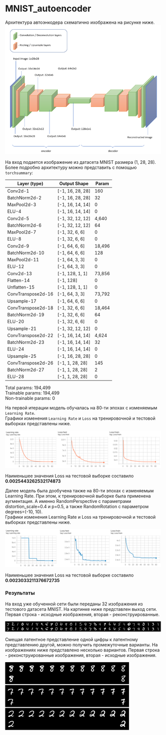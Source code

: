 # MNIST_autoencoder
Архитектура автоэнкодера схематично ихображена на рисунке ниже. 
<img src='https://github.com/JosephFrancisTribbiani/MNIST_autoencoder/blob/main/images/architecture.png'></img>

На вход подается изображение из датасета MNIST размера (1, 28, 28). Более подробно архитектуру можно представить с помощью `torchsummary`:

|Layer (type)|Output Shape|Param|
|---|---|---|
|Conv2d-1|[-1, 16, 28, 28]|160|
|BatchNorm2d-2|[-1, 16, 28, 28]|32|
|MaxPool2d-3|[-1, 16, 14, 14]|0|
|ELU-4|[-1, 16, 14, 14]|0|
|Conv2d-5|[-1, 32, 12, 12]|4,640|
|BatchNorm2d-6|[-1, 32, 12, 12]|64|
|MaxPool2d-7|[-1, 32, 6, 6]|0|
|ELU-8|[-1, 32, 6, 6]|0|
|Conv2d-9|[-1, 64, 6, 6]|18,496|
|BatchNorm2d-10|[-1, 64, 6, 6]|128|
|MaxPool2d-11|[-1, 64, 3, 3]|0|
|ELU-12|[-1, 64, 3, 3]|0|
|Conv2d-13|[-1, 128, 1, 1]|73,856|
|Flatten-14|[-1, 128]|0|
|Unflatten-15|[-1, 128, 1, 1]|0|
|ConvTranspose2d-16|[-1, 64, 3, 3]|73,792|
|Upsample-17|[-1, 64, 6, 6]|0|
|ConvTranspose2d-18|[-1, 32, 6, 6]|18,464|
|BatchNorm2d-19|[-1, 32, 6, 6]|64|
|ELU-20|[-1, 32, 6, 6]|0|
|Upsample-21|[-1, 32, 12, 12]|0|
|ConvTranspose2d-22|[-1, 16, 14, 14]|4,624|
|BatchNorm2d-23|[-1, 16, 14, 14]|32|
|ELU-24|[-1, 16, 14, 14]|0|
|Upsample-25|[-1, 16, 28, 28]|0|
|ConvTranspose2d-26|[-1, 1, 28, 28]|145|
|BatchNorm2d-27|[-1, 1, 28, 28]|2|
|ELU-28|[-1, 1, 28, 28]|0|

Total params: 194,499  
Trainable params: 194,499  
Non-trainable params: 0  

На первой итерации модель обучалась на 80-ти эпохах с изменяемым `Learning Rate`.  
Графики изменения `Learning Rate` и `Loss` на тренировочной и тестовой выборках представлены ниже.

<img src='https://github.com/JosephFrancisTribbiani/MNIST_autoencoder/blob/main/images/param_1.png'></img>

Наименьшее значения Loss на тестовой выборке составило **0.0025443262532174873**

Далее модель была дообучена также на 80-ти эпохах с изменяемым Learning Rate. При этом, к тренировочной выборке была применена аугментация. А именно RandomPerspective с параметрами distortion_scale=0.4 и p=0.5, а также RandomRotation с параметром degrees=(-10, 10).  
Графики изменения Learning Rate и Loss на тренировочной и тестовой выборках представлены ниже.

<img src='https://github.com/JosephFrancisTribbiani/MNIST_autoencoder/blob/main/images/param_2.png'></img>

Наименьшее значения Loss на тестовой выборке составило **0.0023033211376672735**

### Результаты

На вход уже обученной сети были переданы 32 изображения из тестового датасета MNIST. На картинке ниже представлен выход сети. Первая строка - исходные изображения, вторая - реконструированные.

<img src='https://github.com/JosephFrancisTribbiani/MNIST_autoencoder/blob/main/images/reconstructed.png'></img>

Смещая латентное представление одной цифры к латентному представлению другой, можно получить промежуточные варианты. На изображениях ниже представлено несколько вариантов.
Первая строка - реконструированные изображения, вторая - исходные изображения.

<img src='https://github.com/JosephFrancisTribbiani/MNIST_autoencoder/blob/main/images/homotopy_1.png'></img>  
<img src='https://github.com/JosephFrancisTribbiani/MNIST_autoencoder/blob/main/images/homotopy_2.png'></img>  
<img src='https://github.com/JosephFrancisTribbiani/MNIST_autoencoder/blob/main/images/homotopy_3.png'></img>
